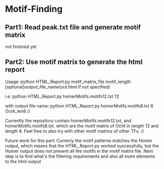 # Motif-Finding

## Part1: Read peak.txt file and generate motif matrix
not finished yet

## Part2: Use motif matrix to generate the html report
Usage: python HTML_Report.py motif_matrix_file motif_length [optional]output_file_name(out.html if not specified)

i.e. python HTML_Report.py homerMotifs.motifs12.txt 12

with output file name: python HTML_Report.py homerMotifs.motifs8.txt 8 Oct4_len8
//

Currently the repository contain homerMotifs.motifs12.txt, and homerMotifs.motifs8.txt, which are the motif matrix of Oct4 in length 12 and length 8. Feel free to also try with other motif matrixs of other TFs.
//

Future work for this part: Currenly the motif patterns matches the Homer output, which means that the HTML_Report.py worked successfully, but the Homer output does not present all the motifs in the motif matrix file. Next step is to find what's the filtering requirements and also all more elements to the html output
